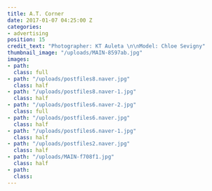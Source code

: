```yaml
---
title: A.T. Corner
date: 2017-01-07 04:25:00 Z
categories:
- advertising
position: 15
credit_text: "Photographer: KT Auleta \n\nModel: Chloe Sevigny"
thumbnail_image: "/uploads/MAIN-8597ab.jpg"
images:
- path: 
  class: full
- path: "/uploads/postfiles8.naver.jpg"
  class: half
- path: "/uploads/postfiles8.naver-1.jpg"
  class: half
- path: "/uploads/postfiles6.naver-2.jpg"
  class: full
- path: "/uploads/postfiles6.naver.jpg"
  class: half
- path: "/uploads/postfiles6.naver-1.jpg"
  class: half
- path: "/uploads/postfiles2.naver.jpg"
  class: half
- path: "/uploads/MAIN-f708f1.jpg"
  class: half
- path: 
  class: 
---
```


